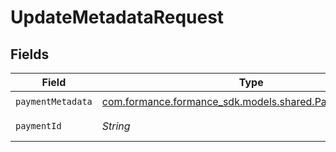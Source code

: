 # UpdateMetadataRequest


## Fields

| Field                                                                                             | Type                                                                                              | Required                                                                                          | Description                                                                                       |
| ------------------------------------------------------------------------------------------------- | ------------------------------------------------------------------------------------------------- | ------------------------------------------------------------------------------------------------- | ------------------------------------------------------------------------------------------------- |
| `paymentMetadata`                                                                                 | [com.formance.formance_sdk.models.shared.PaymentMetadata](../../models/shared/PaymentMetadata.md) | :heavy_check_mark:                                                                                | N/A                                                                                               |
| `paymentId`                                                                                       | *String*                                                                                          | :heavy_check_mark:                                                                                | The payment ID.                                                                                   |